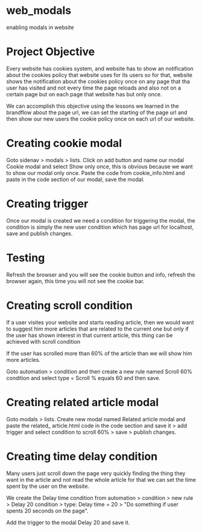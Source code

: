 
# web_modals
enabling modals in website

# Project Objective
Every website has cookies system, and website has to show an notification about the cookies policy
that website uses for its users so for that, website shows the notification about the cookies
policy once on any page that tha user has visited and not every time the page reloads and also
not on a certain page but on each page that website has but only once.

We can accomplish this objective using the lessons we learned in the brandflow about the page url,
we can set the starting of the page url and then show our new users the cookie policy once on each
url of our website.

# Creating cookie modal
Goto sidenav > modals > lists. Click on add button and name our modal Cookie modal and select Show
only once, this is obvious because we want to show our modal only once. Paste the code from
cookie_info.html and paste in the code section of our modal, save the modal.

# Creating trigger
Once our modal is created we need a condition for triggering the modal, the condition is simply 
the new user condition which has page url for localhost, save and publish changes.

# Testing
Refresh the browser and you will see the cookie button and info, refresh the browser again, this 
time you will not see the cookie bar.

# Creating scroll condition
If a user visites your website and starts reading article, then we would want to suggest him more 
articles that are related to the current one but only if the user has shown interest in that 
current article, this thing can be achieved with scroll condition

If the user has scrolled more than 60% of the article than we will show him more articles.

Goto automation > condition and then create a new rule named Scroll 60% condition and select type 
= Scroll % equals 60 and then save.

# Creating related article modal
Goto modals > lists. Create new modal named Related article modal and paste the related_
article.html code in the code section and save it > add trigger and select condition to scroll 
60% > save > publish changes.

# Creating time delay condition
Many users just scroll down the page very quickly finding the thing they want in the article and
not read the whole article for that we can set the time spent by the user on the website.

We create the Delay time condition from automation > condition > new rule > Delay 20 condition > 
type: Delay time = 20 > "Do something if user spents 20 seconds on the page".

Add the trigger to the modal Delay 20 and save it.